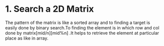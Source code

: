 # 1. Search a 2D Matrix
The pattern of the matrix is like a sorted array and to finding a target is easily done by binary search.To finding the element is in which row and col done by matrix[mid/n][mid%n] .It helps to retrieve the element at particular place as like in array.
